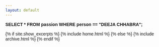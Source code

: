 ```yaml
---
layout: default
---
```

<html lang="en">
<head>
  <meta charset="UTF-8">
  <meta name="viewport" content="width=device-width, initial-scale=1.0">
  <title>{{ page.title }}</title>
  <style>
    body {
      font-family: Arial, sans-serif;
      margin: 20px;
    }

    .sql-query {
      font-family: monospace;
      color: #f45;
      font-weight: bold;
      margin-left: 50px;
      margin-bottom: 20px; /* Adjust the margin as needed */
    }
  </style>
</head>
<body>

<div class="sql-query">
  <b>SELECT * FROM passion WHERE person == "DEEJA CHHABRA";</b>
</div>

{% if site.show_excerpts %}
  {% include home.html %}
{% else %}
  {% include archive.html %}
{% endif %}
